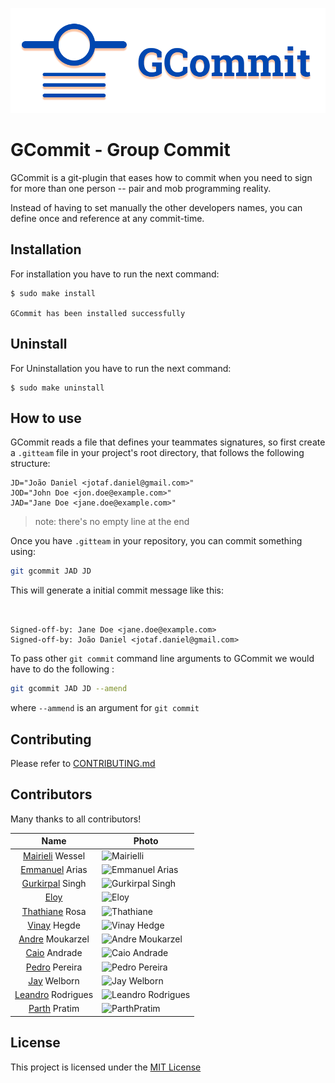 ![GCommit](GCommitLogo.png)


# GCommit - Group Commit

GCommit is a git-plugin that eases how to commit when you need to sign for
more than one person -- pair and mob programming reality.

Instead of having to set manually the other developers names, you can define
once and reference at any commit-time.

## Installation
For installation you have to run the next command:

```
$ sudo make install

GCommit has been installed successfully
```

## Uninstall
For Uninstallation you have to run the next command:

```
$ sudo make uninstall
```


## How to use

GCommit reads a file that defines your teammates signatures, so first create
a `.gitteam` file in your project's root directory, that follows the following
structure:

```plain
JD="João Daniel <jotaf.daniel@gmail.com>"
JOD="John Doe <jon.doe@example.com>"
JAD="Jane Doe <jane.doe@example.com>"
```

> note: there's no empty line at the end

Once you have `.gitteam` in your repository, you can commit something using:

```bash
git gcommit JAD JD
```

This will generate a initial commit message like this:

```plain


Signed-off-by: Jane Doe <jane.doe@example.com>
Signed-off-by: João Daniel <jotaf.daniel@gmail.com>
```

To pass other ```git commit``` command line arguments to GCommit we would have to do the following :

```bash
git gcommit JAD JD --amend
```
where ```--ammend``` is an argument for ```git commit``` 

## Contributing

Please refer to [CONTRIBUTING.md][1]


## Contributors

Many thanks to all contributors!


|          Name                     | Photo                                                      |
|:--------------------------:       |------------------------------------------------------------|
|[Mairieli][mairieli] Wessel        |<img src="https://avatars3.githubusercontent.com/u/5549736?s=200&v=4"  alt="Mairielli" /> |
|[Emmanuel][eamanu] Arias           |<img src="https://avatars2.githubusercontent.com/u/7605307?s=200&v=4"  alt="Emmanuel Arias"/> |
|[Gurkirpal][gpalsingh] Singh       |<img src="https://avatars2.githubusercontent.com/u/12171804?s=100&v=4" alt="Gurkirpal Singh" width="200"/> |
|[Eloy][ehx]                        |<img src="https://avatars2.githubusercontent.com/u/3865119?s=200&v=4"  alt="Eloy"/> |
|[Thathiane][thatiane] Rosa         |<img src="https://avatars0.githubusercontent.com/u/3801092?s=200&v=4"  alt="Thathiane"/> |
|[Vinay][hegde5] Hegde              |<img src="https://avatars3.githubusercontent.com/u/8609211?s=200&v=4"  alt="Vinay Hedge"/> |
|[Andre][Detril] Moukarzel          |<img src="https://avatars3.githubusercontent.com/u/17693231?s=200&v=4" alt="Andre Moukarzel"/> |
|[Caio][CaioA] Andrade              |<img src="https://avatars3.githubusercontent.com/u/27254325?s=200&v=4" alt="Caio Andrade"/> |
|[Pedro][pedro823] Pereira          |<img src="https://avatars2.githubusercontent.com/u/7110169?s=200&v=4"  alt="Pedro Pereira"/> |
|[Jay][JayWelborn] Welborn          |<img src="https://avatars1.githubusercontent.com/u/20888363?s=200&v=4" alt="Jay Welborn"/> |
|[Leandro][Leandrigues] Rodrigues   |<img src="https://avatars1.githubusercontent.com/u/39068024?s=460&v=4" alt="Leandro Rodrigues" width="200"/> |
|[Parth][ParthPratim] Pratim        |<img src="https://avatars1.githubusercontent.com/u/30770796?s=460&v=4"  alt="ParthPratim"/> |




## License



This project is licensed under the [MIT License][2]



[1]: https://github.com/jooaodanieel/GCommit/blob/master/CONTRIBUTING.md
[2]: https://opensource.org/licenses/MIT


[mairieli]: https://github.com/mairieli
[eamanu]: https://github.com/eamanu
[gpalsingh]: https://github.com/gpalsingh
[ehx]: https://github.com/ehx
[thatiane]: https://github.com/thatiane
[hegde5]: https://github.com/hegde5
[Detril]: https://github.com/Detril
[CaioA]: https://github.com/CanTulio
[pedro823]: https://github.com/pedro823
[JayWelborn]:https://github.com/JayWelborn
[Leandrigues]:https://github.com/Leandrigues
[ParthPratim]:https://github.com/ParthPratim
